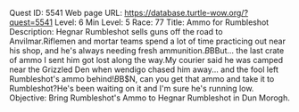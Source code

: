 Quest ID: 5541
Web page URL: https://database.turtle-wow.org/?quest=5541
Level: 6
Min Level: 5
Race: 77
Title: Ammo for Rumbleshot
Description: Hegnar Rumbleshot sells guns off the road to Anvilmar.Riflemen and mortar teams spend a lot of time practicing out near his shop, and he's always needing fresh ammunition.$B$BBut... the last crate of ammo I sent him got lost along the way.My courier said he was camped near the Grizzled Den when wendigo chased him away... and the fool left Rumbleshot's ammo behind!$B$B$N, can you get that ammo and take it to Rumbleshot?He's been waiting on it and I'm sure he's running low.
Objective: Bring Rumbleshot's Ammo to Hegnar Rumbleshot in Dun Morogh.
